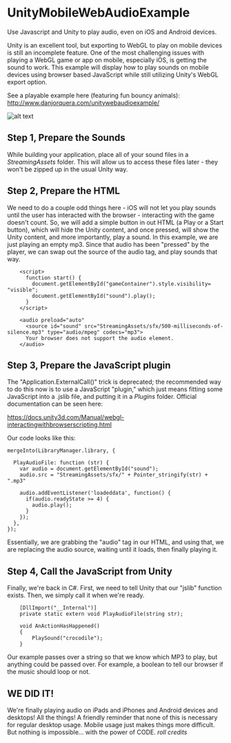 # UnityMobileWebAudioExample
Use Javascript and Unity to play audio, even on iOS and Android devices.

Unity is an excellent tool, but exporting to WebGL to play on mobile devices is still an incomplete feature. One of the most challenging issues with playing a WebGL game or app on mobile, especially iOS, is getting the sound to work. This example will display how to play sounds on mobile devices using browser based JavaScript while still utilizing Unity's WebGL export option.

See a playable example here (featuring fun bouncy animals): http://www.danjorquera.com/unitywebaudioexample/

![alt text](http://www.danjorquera.com/unitywebaudioexample/animal-sounds.png)

## Step 1, Prepare the Sounds

While building your application, place all of your sound files in a *StreamingAssets* folder. This will allow us to access these files later - they won't be zipped up in the usual Unity way.

## Step 2, Prepare the HTML

We need to do a couple odd things here - iOS will not let you play sounds until the user has interacted with the browser - interacting with the game doesn't count. So, we will add a simple button in out HTML (a Play or a Start button), which will hide the Unity content, and once pressed, will show the Unity content, and more importantly, play a sound. In this example, we are just playing an empty mp3. Since that audio has been "pressed" by the player, we can swap out the source of the audio tag, and play sounds that way.

```
    <script>
      function start() {
        document.getElementById("gameContainer").style.visibility= "visible";
        document.getElementById("sound").play();
      }
    </script>
    
    <audio preload="auto"
      <source id="sound" src="StreamingAssets/sfx/500-milliseconds-of-silence.mp3" type="audio/mpeg" codecs="mp3">
      Your browser does not support the audio element.
    </audio>
```

## Step 3, Prepare the JavaScript plugin

The "Application.ExternalCall()" trick is deprecated; the recommended way to do this now is to use a JavaScript "plugin," which just means fitting some JavaScript into a .jslib file, and putting it in a *Plugins* folder. Official documentation can be seen here:

https://docs.unity3d.com/Manual/webgl-interactingwithbrowserscripting.html

Our code looks like this:

```
mergeInto(LibraryManager.library, {

  PlayAudioFile: function (str) {
    var audio = document.getElementById("sound");
    audio.src = "StreamingAssets/sfx/" + Pointer_stringify(str) + ".mp3"

    audio.addEventListener('loadeddata', function() {
      if(audio.readyState >= 4) {
        audio.play();
      }
    });
  },
});
```

Essentially, we are grabbing the "audio" tag in our HTML, and using that, we are replacing the audio source, waiting until it loads, then finally playing it.

## Step 4, Call the JavaScript from Unity

Finally, we're back in C#. First, we need to tell Unity that our "jslib" function exists. Then, we simply call it when we're ready.

```
    [DllImport("__Internal")]
    private static extern void PlayAudioFile(string str);
    
    void AnActionHasHappened()
    {
        PlaySound("crocodile");
    }
```

Our example passes over a string so that we know which MP3 to play, but anything could be passed over. For example, a boolean to tell our browser if the music should loop or not.

## WE DID IT!

We're finally playing audio on iPads and iPhones and Android devices and desktops! All the things! A friendly reminder that none of this is necessary for regular desktop usage. Mobile usage just makes things more difficult. But nothing is impossible... with the power of CODE. *roll credits*
